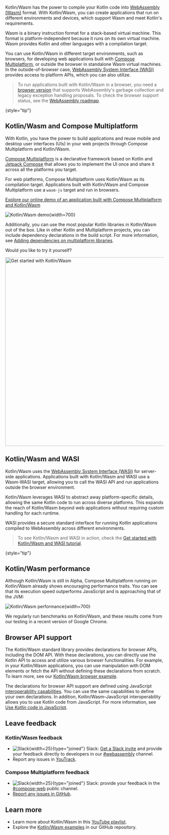 [//]: # (title: Kotlin/Wasm)

<primary-label ref="beta"/> 

Kotlin/Wasm has the power to compile your Kotlin code into [WebAssembly (Wasm)](https://webassembly.org/) format. 
With Kotlin/Wasm, you can create applications that run on
different environments and devices, which support Wasm and meet Kotlin's requirements.

Wasm is a binary instruction format for a stack-based virtual machine. This
format is platform-independent because it runs on its own virtual machine. Wasm provides Kotlin and other languages with
a compilation target. 

You can use Kotlin/Wasm in different target environments, such as browsers, for developing 
web applications built with [Compose Multiplatform](https://www.jetbrains.com/lp/compose-multiplatform/), or outside the 
browser in standalone Wasm virtual machines. In the outside-of-browser case,
[WebAssembly System Interface (WASI)](https://wasi.dev/) provides access to platform APIs, which you can also utilize.

> To run applications built with Kotlin/Wasm in a browser, you need a [browser version](wasm-configuration) that supports 
> WebAssembly's garbage collection
> and legacy exception handling proposals. To check the browser support status, see the [WebAssembly
> roadmap](https://webassembly.org/roadmap/).
>
{style="tip"}

## Kotlin/Wasm and Compose Multiplatform

With Kotlin, you have the power to build applications and reuse mobile and desktop user interfaces (UIs) in your web projects through
Compose Multiplatform and Kotlin/Wasm.

[Compose Multiplatform](https://www.jetbrains.com/lp/compose-multiplatform/) is a declarative framework based on Kotlin
and [Jetpack Compose](https://developer.android.com/jetpack/compose) that allows you to implement the UI
once and share it across all the platforms you target. 

For web platforms, Compose Multiplatform uses 
Kotlin/Wasm as its compilation target. Applications built with Kotlin/Wasm and Compose Multiplatform use a 
`wasm-js` target and run in browsers.

[Explore our online demo of an application built with Compose Multiplatform and Kotlin/Wasm](https://zal.im/wasm/jetsnack/)

![Kotlin/Wasm demo](wasm-demo.png){width=700}

Additionally, you can use the most popular Kotlin libraries in Kotlin/Wasm out of the box. Like in other Kotlin and Multiplatform
projects, you can include dependency declarations in the build script. For more information,
see [Adding dependencies on multiplatform libraries](https://www.jetbrains.com/help/kotlin-multiplatform-dev/multiplatform-add-dependencies.html).

Would you like to try it yourself?

<a href="wasm-get-started.md"><img src="wasm-get-started-button.svg" width="600" alt="Get started with Kotlin/Wasm" style="block"/></a>

## Kotlin/Wasm and WASI

Kotlin/Wasm uses the [WebAssembly System Interface (WASI)](https://wasi.dev/) for server-side applications.
Applications built with Kotlin/Wasm and WASI use a Wasm-WASI target, allowing you to call the WASI API and run applications 
outside the browser environment.

Kotlin/Wasm leverages WASI to abstract away platform-specific details, allowing the same Kotlin code to run across diverse 
platforms. This expands the reach of Kotlin/Wasm beyond web applications without requiring custom handling for each runtime.

WASI provides a secure standard interface for running Kotlin applications compiled to WebAssembly across different environments.

> To see Kotlin/Wasm and WASI in action, check the [Get started with Kotlin/Wasm and WASI tutorial](wasm-wasi.md).
>
{style="tip"}

## Kotlin/Wasm performance

Although Kotlin/Wasm is still in Alpha, Compose Multiplatform running on Kotlin/Wasm already shows encouraging performance 
traits. You can see that its execution speed outperforms JavaScript and is approaching that of the JVM:

![Kotlin/Wasm performance](wasm-performance-compose.png){width=700}

We regularly run benchmarks on Kotlin/Wasm, and these results come from our testing in a recent version of Google Chrome.

## Browser API support

The Kotlin/Wasm standard library provides declarations for browser APIs, including the DOM API.
With these declarations, you can directly use the Kotlin API to access and utilize various browser functionalities. 
For example, in your Kotlin/Wasm applications, you can use manipulation with DOM elements or fetch the API 
without defining these declarations from scratch. To learn more, see our [Kotlin/Wasm browser example](https://github.com/Kotlin/kotlin-wasm-examples/tree/main/browser-example).

The declarations for browser API support are defined using JavaScript [interoperability capabilities](wasm-js-interop.md). 
You can use the same capabilities to define your own declarations. In addition, Kotlin/Wasm–JavaScript interoperability 
allows you to use Kotlin code from JavaScript. For more information, see [Use Kotlin code in JavaScript](wasm-js-interop.md#use-kotlin-code-in-javascript).

## Leave feedback

### Kotlin/Wasm feedback

* ![Slack](slack.svg){width=25}{type="joined"} Slack: [Get a Slack invite](https://surveys.jetbrains.com/s3/kotlin-slack-sign-up) and provide your feedback directly to developers in our [#webassembly](https://kotlinlang.slack.com/archives/CDFP59223) channel.
* Report any issues in [YouTrack](https://youtrack.jetbrains.com/issue/KT-56492).

### Compose Multiplatform feedback

* ![Slack](slack.svg){width=25}{type="joined"} Slack: provide your feedback in the [#compose-web](https://slack-chats.kotlinlang.org/c/compose-web) public channel.
* [Report any issues in GitHub](https://github.com/JetBrains/compose-multiplatform/issues).

## Learn more

* Learn more about Kotlin/Wasm in this [YouTube playlist](https://kotl.in/wasm-pl).
* Explore the [Kotlin/Wasm examples](https://github.com/Kotlin/kotlin-wasm-examples) in our GitHub repository.